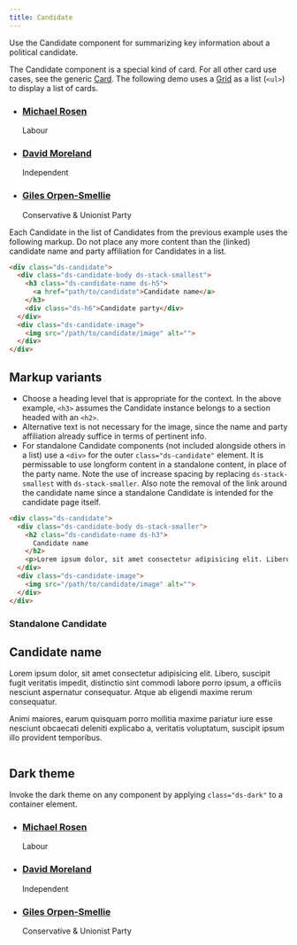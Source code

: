 ```yaml
---
title: Candidate
---
```


Use the Candidate component for summarizing key information about a political candidate.

The Candidate component is a special kind of card. For all other card use cases, see the generic [Card]({{site.basedir}}/components/card). The following demo uses a [Grid]({{site.basedir}}/components/grid) as a list (`<ul>`) to display a list of cards.

<div class="ds-scope">
  <div class="site-resizer">
    <ul class="ds-grid">
      <li class="ds-candidate">
        <div class="ds-candidate-body ds-stack-smallest">
          <h3 class="ds-candidate-name ds-h5">
            <a href="path/to/candidate">Michael Rosen</a>
          </h3>
          <div class="ds-h6">Labour</div>
        </div>
        <div class="ds-candidate-image">
          <img src="{{site.basedir}}/images/candidate_example.jpg" alt="">
        </div>
      </li>
      <li class="ds-candidate">
        <div class="ds-candidate-body ds-stack-smallest">
          <h3 class="ds-candidate-name ds-h5">
            <a href="path/to/candidate">David Moreland</a>
          </h3>
          <div class="ds-h6">Independent</div>
        </div>
        <div class="ds-candidate-image">
          <img src="{{site.basedir}}/images/candidate_example_2.jpg" alt="">
        </div>
      </li>
      <li class="ds-candidate">
        <div class="ds-candidate-body ds-stack-smallest">
          <h3 class="ds-candidate-name ds-h5">
            <a href="path/to/candidate">Giles Orpen-Smellie</a>
          </h3>
          <div class="ds-h6">Conservative & Unionist Party</div>
        </div>
        <div class="ds-candidate-image">
          <img src="{{site.basedir}}/images/candidate_example_3.jpg" alt="">
        </div>
      </li>
    </ul>
  </div>
</div>

Each Candidate in the list of Candidates from the previous example uses the following markup. Do not place any more content than the (linked) candidate name and party affiliation for Candidates in a list.

```html
<div class="ds-candidate">
  <div class="ds-candidate-body ds-stack-smallest">
    <h3 class="ds-candidate-name ds-h5">
      <a href="path/to/candidate">Candidate name</a>
    </h3>
    <div class="ds-h6">Candidate party</div>
  </div>
  <div class="ds-candidate-image">
    <img src="/path/to/candidate/image" alt="">
  </div>
</div>
```

## Markup variants

* Choose a heading level that is appropriate for the context. In the above example, `<h3>` assumes the Candidate instance belongs to a section headed with an `<h2>`.
* Alternative text is not necessary for the image, since the name and party affiliation already suffice in terms of pertinent info.
* For standalone Candidate components (not included alongside others in a list) use a `<div>` for the outer `class="ds-candidate"` element. It is permissable to use longform content in a standalone content, in place of the party name. Note the use of increase spacing by replacing `ds-stack-smallest` with `ds-stack-smaller`. Also note the removal of the link around the candidate name since a standalone Candidate is intended for the candidate page itself.

```html
<div class="ds-candidate">
  <div class="ds-candidate-body ds-stack-smaller">
    <h2 class="ds-candidate-name ds-h3">
      Candidate name
    </h2>
    <p>Lorem ipsum dolor, sit amet consectetur adipisicing elit. Libero, suscipit fugit veritatis impedit, distinctio sint commodi labore porro ipsum, a officiis nesciunt aspernatur consequatur. Atque ab eligendi maxime rerum consequatur.<p>
  </div>
  <div class="ds-candidate-image">
    <img src="/path/to/candidate/image" alt="">
  </div>
</div>
```

### Standalone Candidate

<div class="ds-scope">
  <div class="ds-candidate">
    <div class="ds-candidate-body ds-stack-smaller">
      <h2 class="ds-candidate-name ds-h3">
        Candidate name
      </h2>
      <p>Lorem ipsum dolor, sit amet consectetur adipisicing elit. Libero, suscipit fugit veritatis impedit, distinctio sint commodi labore porro ipsum, a officiis nesciunt aspernatur consequatur. Atque ab eligendi maxime rerum consequatur.<p>
      <p>Animi maiores, earum quisquam porro mollitia maxime pariatur iure esse nesciunt obcaecati deleniti explicabo a, veritatis voluptatum, suscipit ipsum illo provident temporibus.</p>
    </div>
    <div class="ds-candidate-image">
      <img src="{{site.basedir}}/images/candidate_example.jpg" alt="">
    </div>
  </div>
</div>

## Dark theme

Invoke the dark theme on any component by applying `class="ds-dark"` to a container element.

<div class="ds-scope">
  <div class="site-resizer ds-dark">
    <ul class="ds-grid">
      <li class="ds-candidate">
        <div class="ds-candidate-body ds-stack-smallest">
          <h3 class="ds-candidate-name ds-h5">
            <a href="path/to/candidate">Michael Rosen</a>
          </h3>
          <div class="ds-h6">Labour</div>
        </div>
        <div class="ds-candidate-image">
          <img src="{{site.basedir}}/images/candidate_example.jpg" alt="">
        </div>
      </li>
      <li class="ds-candidate">
        <div class="ds-candidate-body ds-stack-smallest">
          <h3 class="ds-candidate-name ds-h5">
            <a href="path/to/candidate">David Moreland</a>
          </h3>
          <div class="ds-h6">Independent</div>
        </div>
        <div class="ds-candidate-image">
          <img src="{{site.basedir}}/images/candidate_example_2.jpg" alt="">
        </div>
      </li>
      <li class="ds-candidate">
        <div class="ds-candidate-body ds-stack-smallest">
          <h3 class="ds-candidate-name ds-h5">
            <a href="path/to/candidate">Giles Orpen-Smellie</a>
          </h3>
          <div class="ds-h6">Conservative & Unionist Party</div>
        </div>
        <div class="ds-candidate-image">
          <img src="{{site.basedir}}/images/candidate_example_3.jpg" alt="">
        </div>
      </li>
    </ul>
  </div>
</div>
